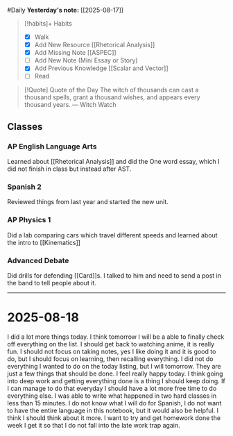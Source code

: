 #Daily
**Yesterday's note:** [[2025-08-17]]

> [!habits]+ Habits 
>- [x] Walk 
>- [x] Add New Resource [[Rhetorical Analysis]]
> - [x] Add Missing Note [[ASPEC]]
> - [ ] Add New Note (Mini Essay or Story)
> - [x] Add Previous Knowledge [[Scalar and Vector]]
> - [ ] Read

> [!Quote]  Quote of the Day
> The witch of thousands can cast a thousand spells, grant a thousand wishes, and appears every thousand years.
> — Witch Watch

## Classes 

### AP English Language Arts 
Learned about [[Rhetorical Analysis]] and did the One word essay, which I did not finish in class but instead after AST. 
### Spanish 2 
Reviewed things from last year and started the new unit.
### AP Physics 1 
Did a lab comparing cars which travel different speeds and learned about the intro to [[Kinematics]]
### Advanced Debate 
Did drills for defending [[Card]]s. I talked to him and need to send a post in the band to tell people about it. 

<hr>

# 2025-08-18


I did a lot more things today. I think tomorrow I will be a able to finally check off everything on the list. I should get back to watching anime, it is really fun. I should not focus on taking notes, yes I like doing it and it is good to do, but I should focus on learning, then recalling everything. I did not do everything I wanted to do on the today listing, but I will tomorrow. They are just a few things that should be done. I feel really happy today. I think going into deep work and getting everything done is a thing I should keep doing. If I can manage to do that everyday I should have a lot more free time to do everything else. I was able to write what happened in two hard classes in less than 15 minutes. I do not know what I will do for Spanish, I do not want to have the entire language in this notebook, but it would also be helpful. I think I should think about it more. I want to try and get homework done the week I get it so that I do not fall into the late work trap again. 